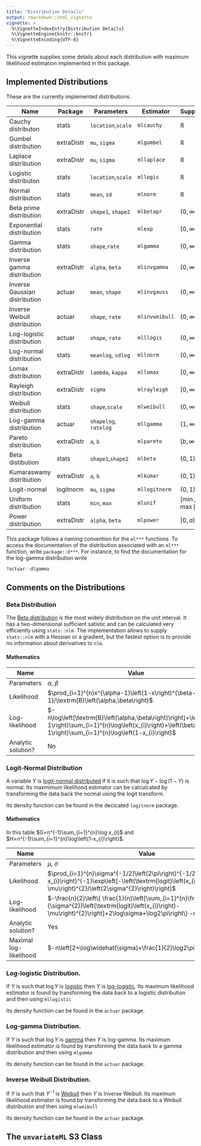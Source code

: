 ```yaml
---
title: "Distribution Details"
output: rmarkdown::html_vignette
vignette: >
  %\VignetteIndexEntry{Distribution Details}
  %\VignetteEngine{knitr::knitr}
  %\VignetteEncoding{UTF-8}
---
```


This vignette supplies some details about each distribution with maximum 
likelihood estimation implemented in this package. 

## Implemented Distributions

These are the currently implemented distributions. 

| Name                          | Package    | Parameters            | Estimator      | Support        | 
| ----------------------------- | ---------- | --------------------- | -------------- | -------------- | 
| Cauchy distributon            | stats      | `location`,`scale`    | `mlcauchy`     | $\mathbb{R}$   | 
| Gumbel distribution           | extraDistr | `mu`, `sigma`         | `mlgumbel`     | $\mathbb{R}$   | 
| Laplace distribution          | extraDistr | `mu`, `sigma`         | `mllaplace`    | $\mathbb{R}$   | 
| Logistic distributon          | stats      | `location`,`scale`    | `mllogis`      | $\mathbb{R}$   | 
| Normal distribution           | stats      | `mean`, `sd`          | `mlnorm`       | $\mathbb{R}$   | 
| Beta prime distribution       | extraDistr | `shape1`, `shape2`    | `mlbetapr`     | $(0, \infty)$  |
| Exponential distribution      | stats      | `rate`                | `mlexp`        | $[0, \infty)$  | 
| Gamma distribution            | stats      | `shape`,`rate`        | `mlgamma`      | $(0, \infty)$  | 
| Inverse gamma distribution    | extraDistr | `alpha`, `beta`       | `mlinvgamma`   | $(0, \infty)$  |
| Inverse Gaussian distribution | actuar     | `mean`, `shape`       | `mlinvgauss`   | $(0, \infty)$  |
| Inverse Weibull distribution  | actuar     | `shape`, `rate`       | `mlinvweibull` | $(0, \infty)$  |
| Log-logistic distribution     | actuar     | `shape`, `rate`       | `mlllogis`     | $(0, \infty)$  |
| Log-normal distribution       | stats      | `meanlog`, `sdlog`    | `mllnorm`      | $(0, \infty)$  |
| Lomax distribution            | extraDistr | `lambda`, `kappa`     | `mllomax`      | $[0, \infty)$  | 
| Rayleigh distribution         | extraDistr | `sigma`               | `mlrayleigh`   | $[0, \infty)$  | 
| Weibull distribution          | stats      | `shape`,`scale`       | `mlweibull`    | $(0, \infty)$  |
| Log-gamma distribution        | actuar     | `shapelog`, `ratelog` | `mllgamma`     | $(1, \infty)$  |
| Pareto distribution           | extraDistr | `a`, `b`              | `mlpareto`     | $[b, \infty)$  |
| Beta distibution              | stats      | `shape1`,`shape2`     | `mlbeta`       | $(0, 1)$       |
| Kumaraswamy distribution      | extraDistr | `a`, `b`              | `mlkumar`      | $(0, 1)$       |
| Logit-normal                  | logitnorm  | `mu`, `sigma`         | `mllogitnorm`  | $(0, 1)$       |
| Uniform distribution          | stats      | `min`, `max`          | `mlunif`       | $[\min, \max]$ |
| Power distribution            | extraDistr | `alpha`, `beta`       | `mlpower`      | $[0, a)$       |

This package follows a naming convention for the `ml***` functions. To access the
documentation of the distribution associated with an `ml***` function, write `package::d***`. 
For instance, to find the documentation for the log-gamma distribution write


```r
?actuar::dlgamma
```

## Comments on the Distributions
### Beta Distribution

The [Beta distribution](https://en.wikipedia.org/wiki/Beta_distribution) is the
most widely distribution on the unit interval. It has a two-dimensional sufficient
satistic and can be calculated very efficiently using `stats::nlm`. The implementation
allows to supply `stats::nlm` with a Hessian or a gradient, but the fastest option is
to provide no information about derivatives to `nlm`.

#### Mathematics
| Name | Value |
| ---- | ----- |
| Parameters | $\alpha$, $\beta$ |
| Likelihood | $\prod_{i=1}^{n}x^{\alpha-1}\left(1-x\right)^{\beta-1}/\textrm{B}\left(\alpha,\beta\right)$ |
| Log-likelihood | $-n\log\left[\textrm{B}\left(\alpha,\beta\right)\right]+\left(\alpha-1\right)\sum_{i=1}^{n}\log\left(x_{i}\right)+\left(\beta-1\right)\sum_{i=1}^{n}\log\left(1-x_{i}\right)$ |
| Analytic solution? | No |

### Logit-Normal Distribution
A variable $Y$ is [logit-normal distributed](https://en.wikipedia.org/wiki/Logit-normal_distribution) 
if it is such that $\log{Y}-\log(1-Y)$ is normal. Its maxmimum 
likelihood estimator can be calculcated by transforming the data back the normal
using the logit transform. 

Its density function can be found in the decicated `logitnorm` package.

#### Mathematics

In this table $G=n^{-1}\sum_{i=1}^{n}\log x_{i}$ and $H=n^{-1}\sum_{i=1}^{n}\log\left(1-x_{i}\right)$.

| Name | Value |
| ---- | ----- |
| Parameters | $\mu$, $\sigma$ |
| Likelihood | $\prod_{i=1}^{n}\sigma^{-1/2}\left(2\pi\right)^{-1/2}x_{i}^{-1}\left(1-x_{i}\right)^{-1}\exp\left[-\left(\textrm{logit}\left(x_{i}\right)-\mu\right)^{2}/\left(2\sigma^{2}\right)\right]$ |
| Log-likelihood | $-\frac{n}{2}\left\{ \frac{1}{n}\left[\sum_{i=1}^{n}\frac{1}{\sigma^{2}}\left(\textrm{logit}\left(x_{i}\right)-\mu\right)^{2}\right]+2\log\sigma+\log2\pi\right\} -n\left(H+G\right)$ |
| Analytic solution? | Yes |
| Maximal log-likelihood | $-n\left[2+\log\widehat{\sigma}+\frac{1}{2}\log2\pi+G+H\right]$ |


### Log-logistic Distribution.

If $Y$ is such that $\log Y$ is [logistic](https://en.wikipedia.org/wiki/Logistic_distribution) then $Y$ is [log-logistic](https://en.wikipedia.org/wiki/Log-logistic_distribution). Its maximum
likelihood estimator is found by transforming the data back to a logistic distribution and 
then using `mllogistic`

Its density function can be found in the `actuar` package.

### Log-gamma Distribution.

If $Y$ is such that $\log Y$ is [gamma](https://en.wikipedia.org/wiki/Gamma_distribution) then $Y$ is log-gamma. Its maximum likelihood estimator is found by  transforming the data back to a gamma distribution and 
then using `mlgamma`

Its density function can be found in the `actuar` package.

### Inverse Weibull Distribution.

If $Y$ is such that $Y^{-1}$ is [Weibull](https://en.wikipedia.org/wiki/Gamma_distribution) then $Y$ is Inverse Weibull. Its maximum likelihood estimator is found by  transforming the data back to a Weibull distribution and 
then using `mlweibull`

Its density function can be found in the `actuar` package.


## The `unvariateML` S3 Class
